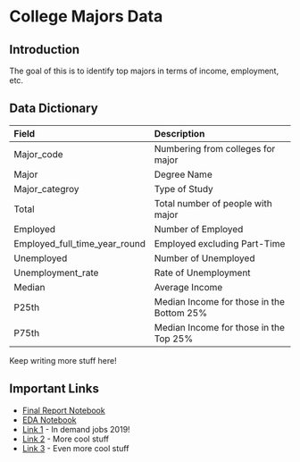 # College Majors Data

## Introduction

The goal of this is to identify top majors in terms of income, employment, etc.

## Data Dictionary

| Field | Description |
| :--- | :--- |
| Major_code | Numbering from colleges for major |
| Major | Degree Name |
| Major_categroy | Type of Study |
| Total | Total number of people with major |
| Employed | Number of Employed |
| Employed_full_time_year_round | Employed excluding Part-Time |
| Unemployed | Number of Unemployed |
| Unemployment_rate | Rate of Unemployment |
| Median | Average Income |
| P25th | Median Income for those in the Bottom 25% |
| P75th | Median Income for those in the Top 25% |



Keep writing more stuff here!

## Important Links

* [Final Report Notebook](report.ipynb)
* [EDA Notebook](eda.ipynb)
* [Link 1](https://www.collegeconsensus.com/features/most-in-demand-degrees/) - In demand jobs 2019!
* [Link 2](http://www.google.com) - More cool stuff
* [Link 3](http://www.google.com) - Even more cool stuff
